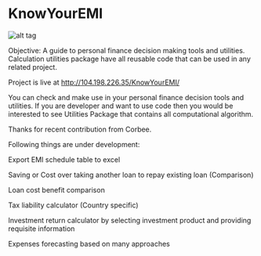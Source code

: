 # KnowYourEMI

![alt tag](https://api.travis-ci.org/ramanujd/KnowYourEMI.svg?branch=master)


Objective: A guide to personal finance decision making tools and utilities. Calculation utilities package have all reusable code that can be used in any related project.

Project is live at http://104.198.226.35/KnowYourEMI/

You can check and make use in your personal finance decision tools and utilities. If you are developer and want to use code then you would be interested to see Utilities Package that contains all computational algorithm.

Thanks for recent contribution from Corbee.

Following things are under development:

Export EMI schedule table to excel

Saving or Cost over taking another loan to repay existing loan (Comparison)

Loan cost benefit comparison 

Tax liability calculator (Country specific)

Investment return calculator by selecting investment product and providing requisite information 

Expenses forecasting based on many approaches


